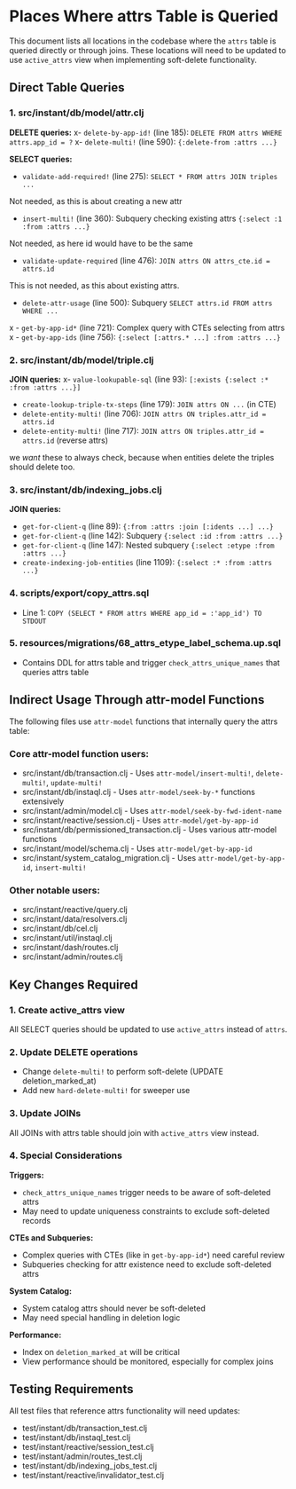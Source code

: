 # Places Where attrs Table is Queried

This document lists all locations in the codebase where the `attrs` table is queried directly or through joins. These locations will need to be updated to use `active_attrs` view when implementing soft-delete functionality.

## Direct Table Queries

### 1. src/instant/db/model/attr.clj

**DELETE queries:**
x- `delete-by-app-id!` (line 185): `DELETE FROM attrs WHERE attrs.app_id = ?`
x- `delete-multi!` (line 590): `{:delete-from :attrs ...}`

**SELECT queries:**
- `validate-add-required!` (line 275): `SELECT * FROM attrs JOIN triples ...`

Not needed, as this is about creating a new attr 

- `insert-multi!` (line 360): Subquery checking existing attrs `{:select :1 :from :attrs ...}`

Not needed, as here id would have to be the same 


- `validate-update-required` (line 476): `JOIN attrs ON attrs_cte.id = attrs.id`

This is not needed, as this about existing attrs. 

- `delete-attr-usage` (line 500): Subquery `SELECT attrs.id FROM attrs WHERE ...`



x - `get-by-app-id*` (line 721): Complex query with CTEs selecting from attrs
x - `get-by-app-ids` (line 756): `{:select [:attrs.* ...] :from :attrs ...}`

### 2. src/instant/db/model/triple.clj

**JOIN queries:**
x- `value-lookupable-sql` (line 93): `[:exists {:select :* :from :attrs ...}]`

- `create-lookup-triple-tx-steps` (line 179): `JOIN attrs ON ...` (in CTE)
- `delete-entity-multi!` (line 706): `JOIN attrs ON triples.attr_id = attrs.id`
- `delete-entity-multi!` (line 717): `JOIN attrs ON triples.attr_id = attrs.id` (reverse attrs)

we _want_ these to always check, because when entities delete the triples should delete too.

### 3. src/instant/db/indexing_jobs.clj

**JOIN queries:**
- `get-for-client-q` (line 89): `{:from :attrs :join [:idents ...] ...}`
- `get-for-client-q` (line 142): Subquery `{:select :id :from :attrs ...}`
- `get-for-client-q` (line 147): Nested subquery `{:select :etype :from :attrs ...}`
- `create-indexing-job-entities` (line 1109): `{:select :* :from :attrs ...}`

### 4. scripts/export/copy_attrs.sql
- Line 1: `COPY (SELECT * FROM attrs WHERE app_id = :'app_id') TO STDOUT`

### 5. resources/migrations/68_attrs_etype_label_schema.up.sql
- Contains DDL for attrs table and trigger `check_attrs_unique_names` that queries attrs table

## Indirect Usage Through attr-model Functions

The following files use `attr-model` functions that internally query the attrs table:

### Core attr-model function users:
- src/instant/db/transaction.clj - Uses `attr-model/insert-multi!`, `delete-multi!`, `update-multi!`
- src/instant/db/instaql.clj - Uses `attr-model/seek-by-*` functions extensively
- src/instant/admin/model.clj - Uses `attr-model/seek-by-fwd-ident-name`
- src/instant/reactive/session.clj - Uses `attr-model/get-by-app-id`
- src/instant/db/permissioned_transaction.clj - Uses various attr-model functions
- src/instant/model/schema.clj - Uses `attr-model/get-by-app-id`
- src/instant/system_catalog_migration.clj - Uses `attr-model/get-by-app-id`, `insert-multi!`

### Other notable users:
- src/instant/reactive/query.clj
- src/instant/data/resolvers.clj
- src/instant/db/cel.clj
- src/instant/util/instaql.clj
- src/instant/dash/routes.clj
- src/instant/admin/routes.clj

## Key Changes Required

### 1. Create active_attrs view
All SELECT queries should be updated to use `active_attrs` instead of `attrs`.

### 2. Update DELETE operations
- Change `delete-multi!` to perform soft-delete (UPDATE deletion_marked_at)
- Add new `hard-delete-multi!` for sweeper use

### 3. Update JOINs
All JOINs with attrs table should join with `active_attrs` view instead.

### 4. Special Considerations

**Triggers:**
- `check_attrs_unique_names` trigger needs to be aware of soft-deleted attrs
- May need to update uniqueness constraints to exclude soft-deleted records

**CTEs and Subqueries:**
- Complex queries with CTEs (like in `get-by-app-id*`) need careful review
- Subqueries checking for attr existence need to exclude soft-deleted attrs

**System Catalog:**
- System catalog attrs should never be soft-deleted
- May need special handling in deletion logic

**Performance:**
- Index on `deletion_marked_at` will be critical
- View performance should be monitored, especially for complex joins

## Testing Requirements

All test files that reference attrs functionality will need updates:
- test/instant/db/transaction_test.clj
- test/instant/db/instaql_test.clj
- test/instant/reactive/session_test.clj
- test/instant/admin/routes_test.clj
- test/instant/db/indexing_jobs_test.clj
- test/instant/reactive/invalidator_test.clj
